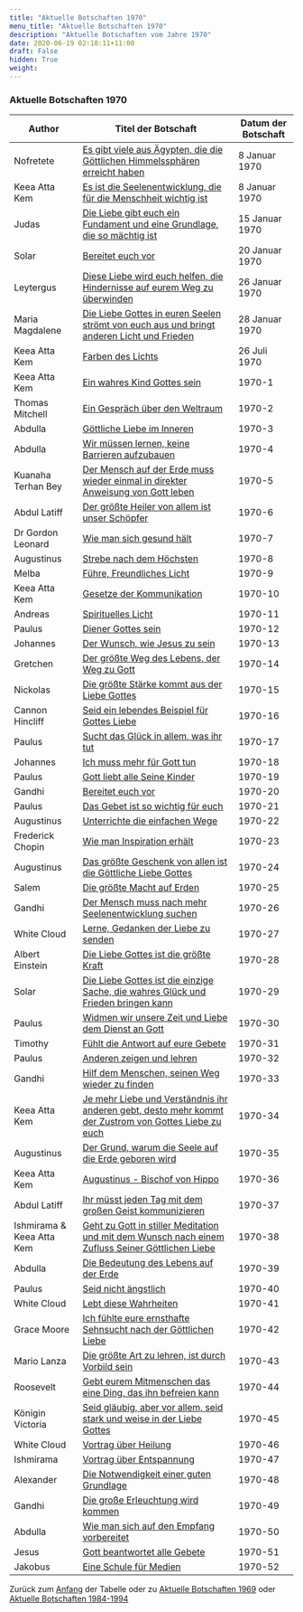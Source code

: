```yaml
---
title: "Aktuelle Botschaften 1970"
menu_title: "Aktuelle Botschaften 1970"
description: "Aktuelle Botschaften vom Jahre 1970"
date: 2020-06-19 02:18:11+11:00
draft: False
hidden: True
weight:
---
```

### Aktuelle Botschaften 1970

**Author** | **Titel der Botschaft** | **Datum der Botschaft**  
---|---|---
Nofretete | [Es gibt viele aus Ägypten, die die Göttlichen Himmelssphären erreicht haben](/aktuelle-botschaften/aktuelle-botschaften-in-reihenfolge-des-datums/aktuelle-botschaften-1970/es-gibt-viele-aus-aegypten-die-die-goettlichen-himmelssphaeren-erreicht-haben-anonym-nofretete-8-januar-1970/) | 8 Januar 1970
Keea Atta Kem | [Es ist die Seelenentwicklung, die für die Menschheit wichtig ist ](/aktuelle-botschaften/aktuelle-botschaften-in-reihenfolge-des-datums/aktuelle-botschaften-1970/es-ist-die-seelenentwicklung-die-fuer-die-menschheit-wichtig-ist-anonym-keea-atta-kem-8-januar-1970/) | 8 Januar 1970
Judas | [Die Liebe gibt euch ein Fundament und eine Grundlage, die so mächtig ist ](/aktuelle-botschaften/aktuelle-botschaften-in-reihenfolge-des-datums/aktuelle-botschaften-1970/die-liebe-gibt-euch-ein-fundament-und-eine-grundlage-die-so-maechtig-ist-anonym-judas-15-januar-1970/) | 15 Januar 1970
Solar | [Bereitet euch vor](/aktuelle-botschaften/aktuelle-botschaften-in-reihenfolge-des-datums/aktuelle-botschaften-1970/bereitet-euch-vor-eg-solar-20-januar-1970/) | 20 Januar 1970
Leytergus | [Diese Liebe wird euch helfen, die Hindernisse auf eurem Weg zu überwinden ](/aktuelle-botschaften/aktuelle-botschaften-in-reihenfolge-des-datums/aktuelle-botschaften-1970/diese-liebe-wird-euch-helfen-die-hindernisse-auf-eurem-weg-zu-ueberwinden-anonym-leytergus-26-januar-1970/) | 26 Januar 1970
Maria Magdalene | [Die Liebe Gottes in euren Seelen strömt von euch aus und bringt anderen Licht und Frieden ](/aktuelle-botschaften/aktuelle-botschaften-in-reihenfolge-des-datums/aktuelle-botschaften-1970/die-liebe-gottes-in-euren-seelen-stroemt-von-euch-aus-und-bringt-anderen-licht-und-frieden-anonym-maria-magdalene-28-januar-1970/) | 28 Januar 1970
Keea Atta Kem | [Farben des Lichts](/aktuelle-botschaften/aktuelle-botschaften-in-reihenfolge-des-datums/aktuelle-botschaften-1970/farben-des-lichts-anonym-keea-atta-kem-26-juli-1970/) | 26 Juli 1970
Keea Atta Kem | [Ein wahres Kind Gottes sein ](/aktuelle-botschaften/aktuelle-botschaften-in-reihenfolge-des-datums/aktuelle-botschaften-1970/ein-wahres-kind-gottes-sein-anonym-keea-atta-kem-1970-1/) |  1970-1
Thomas Mitchell | [Ein Gespräch über den Weltraum ](/aktuelle-botschaften/aktuelle-botschaften-in-reihenfolge-des-datums/aktuelle-botschaften-1970/ein-gespraech-ueber-den-weltraum-anonym-thomas-mitchell-1970-2/) |  1970-2
Abdulla | [Göttliche Liebe im Inneren ](/aktuelle-botschaften/aktuelle-botschaften-in-reihenfolge-des-datums/aktuelle-botschaften-1970/goettliche-liebe-im-inneren-anonym-abdulla-1970-3/) |  1970-3
Abdulla | [Wir müssen lernen, keine Barrieren aufzubauen ](/aktuelle-botschaften/aktuelle-botschaften-in-reihenfolge-des-datums/aktuelle-botschaften-1970/wir-muessen-lernen-keine-barrieren-aufzubauen-anonym-abdulla-1970-4/) |  1970-4
Kuanaha Terhan Bey | [Der Mensch auf der Erde muss wieder einmal in direkter Anweisung von Gott leben ](/aktuelle-botschaften/aktuelle-botschaften-in-reihenfolge-des-datums/aktuelle-botschaften-1970/der-mensch-auf-der-erde-muss-wieder-einmal-in-direkter-anweisung-von-gott-leben-anonym-kuanaha-terhan-bey-1970-5/) |  1970-5
Abdul Latiff | [Der größte Heiler von allem ist unser Schöpfer ](/aktuelle-botschaften/aktuelle-botschaften-in-reihenfolge-des-datums/aktuelle-botschaften-1970/der-groesste-heiler-von-allem-ist-unser-schoepfer-anonym-abdul-latiff-1970-6/) |  1970-6
Dr Gordon Leonard | [Wie man sich gesund hält](/aktuelle-botschaften/aktuelle-botschaften-in-reihenfolge-des-datums/aktuelle-botschaften-1970/wie-man-sich-gesund-haelt-anonym-dr-gordon-leonard-1970-7/) |  1970-7
Augustinus | [Strebe nach dem Höchsten ](/aktuelle-botschaften/aktuelle-botschaften-in-reihenfolge-des-datums/aktuelle-botschaften-1970/strebe-nach-dem-hoechsten-anonym-augustinus-1970-8/) |  1970-8
Melba | [Führe, Freundliches Licht ](/aktuelle-botschaften/aktuelle-botschaften-in-reihenfolge-des-datums/aktuelle-botschaften-1970/fuehre-freundliches-licht-anonym-melba-1970-9/) |  1970-9
Keea Atta Kem | [Gesetze der Kommunikation](/aktuelle-botschaften/aktuelle-botschaften-in-reihenfolge-des-datums/aktuelle-botschaften-1970/gesetze-der-kommunikation-anonym-keea-atta-kem-1970-10/) |  1970-10
Andreas | [Spirituelles Licht](/aktuelle-botschaften/aktuelle-botschaften-in-reihenfolge-des-datums/aktuelle-botschaften-1970/spirituelles-licht-anonym-andreas-1970-11/) |  1970-11
Paulus | [Diener Gottes sein](/aktuelle-botschaften/aktuelle-botschaften-in-reihenfolge-des-datums/aktuelle-botschaften-1970/diener-gottes-sein-anonym-paulus-1970-12/) |  1970-12
Johannes | [Der Wunsch, wie Jesus zu sein](/aktuelle-botschaften/aktuelle-botschaften-in-reihenfolge-des-datums/aktuelle-botschaften-1970/der-wunsch-wie-jesus-zu-sein-anonym-johannes-1970-13/) |  1970-13
Gretchen | [Der größte Weg des Lebens, der Weg zu Gott ](/aktuelle-botschaften/aktuelle-botschaften-in-reihenfolge-des-datums/aktuelle-botschaften-1970/der-groesste-weg-des-lebens-der-weg-zu-gott-anonym-gretchen-1970-14/) |  1970-14
Nickolas | [Die größte Stärke kommt aus der Liebe Gottes ](/aktuelle-botschaften/aktuelle-botschaften-in-reihenfolge-des-datums/aktuelle-botschaften-1970/die-groesste-staerke-kommt-aus-der-liebe-gottes-anonym-nickolas-1970-15/) |  1970-15
Cannon Hincliff | [Seid ein lebendes Beispiel für Gottes Liebe ](/aktuelle-botschaften/aktuelle-botschaften-in-reihenfolge-des-datums/aktuelle-botschaften-1970/seid-ein-lebendes-beispiel-fuer-gottes-liebe-anonym-cannon-hincliff-1970-16/) |  1970-16
Paulus | [Sucht das Glück in allem, was ihr tut](/aktuelle-botschaften/aktuelle-botschaften-in-reihenfolge-des-datums/aktuelle-botschaften-1970/sucht-das-glueck-in-allem-was-ihr-tut-anonym-paulus-1970-17/) |  1970-17
Johannes | [Ich muss mehr für Gott tun](/aktuelle-botschaften/aktuelle-botschaften-in-reihenfolge-des-datums/aktuelle-botschaften-1970/ich-muss-mehr-fuer-gott-tun-anonym-johannes-1970-18/) |  1970-18
Paulus | [Gott liebt alle Seine Kinder](/aktuelle-botschaften/aktuelle-botschaften-in-reihenfolge-des-datums/aktuelle-botschaften-1970/gott-liebt-alle-seine-kinder-anonym-paulus-1970-19/) |  1970-19
Gandhi | [Bereitet euch vor](/aktuelle-botschaften/aktuelle-botschaften-in-reihenfolge-des-datums/aktuelle-botschaften-1970/bereitet-euch-vor-anonym-gandhi-1970-20/) |  1970-20
Paulus | [Das Gebet ist so wichtig für euch](/aktuelle-botschaften/aktuelle-botschaften-in-reihenfolge-des-datums/aktuelle-botschaften-1970/das-gebet-ist-so-wichtig-fuer-euch-anonym-paulus-1970-21/) |  1970-21
Augustinus | [Unterrichte die einfachen Wege](/aktuelle-botschaften/aktuelle-botschaften-in-reihenfolge-des-datums/aktuelle-botschaften-1970/unterrichte-die-einfachen-wege-anonym-augustinus-1970-22/) |  1970-22
Frederick Chopin | [Wie man Inspiration erhält](/aktuelle-botschaften/aktuelle-botschaften-in-reihenfolge-des-datums/aktuelle-botschaften-1970/wie-man-inspiration-erhaelt-anonym-frederick-chopin-1970-23/) |  1970-23
Augustinus | [Das größte Geschenk von allen ist die Göttliche Liebe Gottes ](/aktuelle-botschaften/aktuelle-botschaften-in-reihenfolge-des-datums/aktuelle-botschaften-1970/das-groesste-geschenk-von-allen-ist-die-goettliche-liebe-gottes-anonym-augustinus-1970-24/) |  1970-24
Salem | [Die größte Macht auf Erden](/aktuelle-botschaften/aktuelle-botschaften-in-reihenfolge-des-datums/aktuelle-botschaften-1970/die-groesste-macht-auf-erden-anonym-salem-1970-25/) |  1970-25
Gandhi | [Der Mensch muss nach mehr Seelenentwicklung suchen ](/aktuelle-botschaften/aktuelle-botschaften-in-reihenfolge-des-datums/aktuelle-botschaften-1970/der-mensch-muss-nach-mehr-seelenentwicklung-suchen-anonym-gandhi-1970-26/) |  1970-26
White Cloud | [Lerne, Gedanken der Liebe zu senden ](/aktuelle-botschaften/aktuelle-botschaften-in-reihenfolge-des-datums/aktuelle-botschaften-1970/lerne-gedanken-der-liebe-zu-senden-anonym-white-cloud-1970-27/) |  1970-27
Albert Einstein | [Die Liebe Gottes ist die größte Kraft ](/aktuelle-botschaften/aktuelle-botschaften-in-reihenfolge-des-datums/aktuelle-botschaften-1970/die-liebe-gottes-ist-die-groesste-kraft-anonym-albert-einstein-1970-28/) |  1970-28
Solar | [Die Liebe Gottes ist die einzige Sache, die wahres Glück und Frieden bringen kann ](/aktuelle-botschaften/aktuelle-botschaften-in-reihenfolge-des-datums/aktuelle-botschaften-1970/die-liebe-gottes-ist-die-einzige-sache-die-wahres-glueck-und-frieden-bringen-kann-anonym-solar-1970-29/) |  1970-29
Paulus | [Widmen wir unsere Zeit und Liebe dem Dienst an Gott ](/aktuelle-botschaften/aktuelle-botschaften-in-reihenfolge-des-datums/aktuelle-botschaften-1970/widmen-wir-unsere-zeit-und-liebe-dem-dienst-an-gott-anonym-paulus-1970-30/) |  1970-30
Timothy | [Fühlt die Antwort auf eure Gebete ](/aktuelle-botschaften/aktuelle-botschaften-in-reihenfolge-des-datums/aktuelle-botschaften-1970/fuehlt-die-antwort-auf-eure-gebete-anonym-timothy-1970-31/) |  1970-31
Paulus | [Anderen zeigen und lehren ](/aktuelle-botschaften/aktuelle-botschaften-in-reihenfolge-des-datums/aktuelle-botschaften-1970/anderen-zeigen-und-lehren-anonym-paulus-1970-32/) |  1970-32
Gandhi | [Hilf dem Menschen, seinen Weg wieder zu finden ](/aktuelle-botschaften/aktuelle-botschaften-in-reihenfolge-des-datums/aktuelle-botschaften-1970/hilf-dem-menschen-seinen-weg-wieder-zu-finden-anonym-gandhi-1970-33/) |  1970-33
Keea Atta Kem | [Je mehr Liebe und Verständnis ihr anderen gebt, desto mehr kommt der Zustrom von Gottes Liebe zu euch ](/aktuelle-botschaften/aktuelle-botschaften-in-reihenfolge-des-datums/aktuelle-botschaften-1970/je-mehr-liebe-und-verstaendnis-ihr-anderen-gebt-desto-mehr-kommt-der-zustrom-von-gottes-liebe-zu-euch-anonym-keea-atta-kem-1970-34/) |  1970-34
Augustinus | [Der Grund, warum die Seele auf die Erde geboren wird ](/aktuelle-botschaften/aktuelle-botschaften-in-reihenfolge-des-datums/aktuelle-botschaften-1970/der-grund-warum-die-seele-auf-die-erde-geboren-wird-anonym-augustinus-1970-35/) |  1970-35
Keea Atta Kem | [Augustinus - Bischof von Hippo](/aktuelle-botschaften/aktuelle-botschaften-in-reihenfolge-des-datums/aktuelle-botschaften-1970/augustinus-bischof-von-hippo-anonym-keea-atta-kem-1970-36/) |  1970-36
Abdul Latiff | [Ihr müsst jeden Tag mit dem großen Geist kommunizieren ](/aktuelle-botschaften/aktuelle-botschaften-in-reihenfolge-des-datums/aktuelle-botschaften-1970/ihr-muesst-jeden-tag-mit-dem-grossen-geist-kommunizieren-anonym-abdul-latiff-1970-37/) |  1970-37
Ishmirama & Keea Atta Kem | [Geht zu Gott in stiller Meditation und mit dem Wunsch nach einem Zufluss Seiner Göttlichen Liebe](/aktuelle-botschaften/aktuelle-botschaften-in-reihenfolge-des-datums/aktuelle-botschaften-1970/geht-zu-gott-in-stiller-meditation-und-mit-dem-wunsch-nach-einem-zufluss-seiner-goettlichen-liebe-anonym-ishmirama-keea-atta-kem-1970-38/) |  1970-38
Abdulla | [Die Bedeutung des Lebens auf der Erde ](/aktuelle-botschaften/aktuelle-botschaften-in-reihenfolge-des-datums/aktuelle-botschaften-1970/die-bedeutung-des-lebens-auf-der-erde-anonym-abdulla-1970-39/) |  1970-39
Paulus | [Seid nicht ängstlich ](/aktuelle-botschaften/aktuelle-botschaften-in-reihenfolge-des-datums/aktuelle-botschaften-1970/seid-nicht-aengstlich-anonym-paulus-1970-40/) |  1970-40
White Cloud | [Lebt diese Wahrheiten ](/aktuelle-botschaften/aktuelle-botschaften-in-reihenfolge-des-datums/aktuelle-botschaften-1970/lebt-diese-wahrheiten-anonym-white-cloud-1970-41/) |  1970-41
Grace Moore | [Ich fühlte eure ernsthafte Sehnsucht nach der Göttlichen Liebe ](/aktuelle-botschaften/aktuelle-botschaften-in-reihenfolge-des-datums/aktuelle-botschaften-1970/ich-fuehlte-eure-ernsthafte-sehnsucht-nach-der-goettlichen-liebe-anonym-grace-moore-1970-42/) |  1970-42
Mario Lanza | [Die größte Art zu lehren, ist durch Vorbild sein ](/aktuelle-botschaften/aktuelle-botschaften-in-reihenfolge-des-datums/aktuelle-botschaften-1970/die-groesste-art-zu-lehren-ist-durch-vorbild-sein-anonym-mario-lanza-1970-43/) |  1970-43
Roosevelt | [Gebt eurem Mitmenschen das eine Ding, das ihn befreien kann ](/aktuelle-botschaften/aktuelle-botschaften-in-reihenfolge-des-datums/aktuelle-botschaften-1970/gebt-eurem-mitmenschen-das-eine-ding-das-ihn-befreien-kann-anonym-roosevelt-1970-44/) |  1970-44
Königin Victoria | [Seid gläubig, aber vor allem, seid stark und weise in der Liebe Gottes ](/aktuelle-botschaften/aktuelle-botschaften-in-reihenfolge-des-datums/aktuelle-botschaften-1970/seid-glaeubig-aber-vor-allem-seid-stark-und-weise-in-der-liebe-gottes-anonym-koenigin-victoria-1970-45/) |  1970-45
White Cloud | [Vortrag über Heilung](/aktuelle-botschaften/aktuelle-botschaften-in-reihenfolge-des-datums/aktuelle-botschaften-1970/vortrag-ueber-heilung-anonym-white-cloud-1970-46/) |  1970-46
Ishmirama | [Vortrag über Entspannung ](/aktuelle-botschaften/aktuelle-botschaften-in-reihenfolge-des-datums/aktuelle-botschaften-1970/vortrag-ueber-entspannung-anonym-ishmirama-1970-47/) |  1970-47
Alexander | [Die Notwendigkeit einer guten Grundlage ](/aktuelle-botschaften/aktuelle-botschaften-in-reihenfolge-des-datums/aktuelle-botschaften-1970/die-notwendigkeit-einer-guten-grundlage-anonym-alexander-1970-48/) |  1970-48
Gandhi | [Die große Erleuchtung wird kommen ](/aktuelle-botschaften/aktuelle-botschaften-in-reihenfolge-des-datums/aktuelle-botschaften-1970/die-grosse-erleuchtung-wird-kommen-anonym-gandhi-1970-49/) |  1970-49
Abdulla | [Wie man sich auf den Empfang vorbereitet](/aktuelle-botschaften/aktuelle-botschaften-in-reihenfolge-des-datums/aktuelle-botschaften-1970/wie-man-sich-auf-den-empfang-vorbereitet-anonym-abdulla-1970-50/) |  1970-50
Jesus | [Gott beantwortet alle Gebete ](/aktuelle-botschaften/aktuelle-botschaften-in-reihenfolge-des-datums/aktuelle-botschaften-1970/gott-beantwortet-alle-gebete-anonym-jesus-1970-51/) |  1970-51
Jakobus | [Eine Schule für Medien](/aktuelle-botschaften/aktuelle-botschaften-in-reihenfolge-des-datums/aktuelle-botschaften-1970/eine-schule-fuer-medien-anonym-jakobus-1970-52/) |  1970-52

Zurück zum [Anfang](/aktuelle-botschaften/aktuelle-botschaften-in-reihenfolge-des-datums/aktuelle-botschaften-1970/) der Tabelle oder zu [Aktuelle Botschaften 1969](/aktuelle-botschaften/aktuelle-botschaften-in-reihenfolge-des-datums/aktuelle-botschaften-1969/) oder [Aktuelle Botschaften 1984-1994](/aktuelle-botschaften/aktuelle-botschaften-in-reihenfolge-des-datums/aktuelle-botschaften-1984-1994/)
